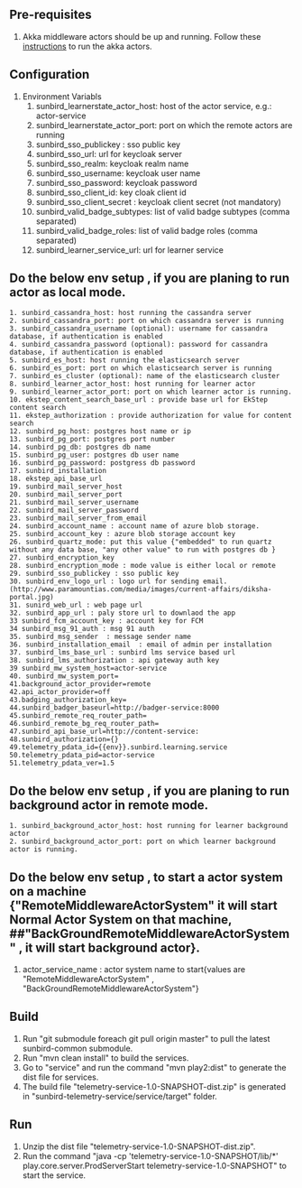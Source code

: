 ## Pre-requisites
1. Akka middleware actors should be up and running. Follow these [instructions](https://github.com/project-sunbird/sunbird-lms-mw/blob/master/setup.md) to run the akka actors.

## Configuration
1. Environment Variabls
    1. sunbird_learnerstate_actor_host: host of the actor service, e.g.: actor-service
    2. sunbird_learnerstate_actor_port: port on which the remote actors are running
    3. sunbird_sso_publickey : sso public key
    4. sunbird_sso_url: url for keycloak server
    5. sunbird_sso_realm: keycloak realm name
    6. sunbird_sso_username: keycloak user name
    7. sunbird_sso_password: keycloak password
    8. sunbird_sso_client_id: key cloak client id
    9. sunbird_sso_client_secret : keycloak client secret (not mandatory)
   10. sunbird_valid_badge_subtypes: list of valid badge subtypes (comma separated)
   11. sunbird_valid_badge_roles: list of valid badge roles (comma separated)
   12. sunbird_learner_service_url: url for learner service
## Do the below env setup , if you are planing to run actor as local mode.
    1. sunbird_cassandra_host: host running the cassandra server
    2. sunbird_cassandra_port: port on which cassandra server is running
    3. sunbird_cassandra_username (optional): username for cassandra database, if authentication is enabled
    4. sunbird_cassandra_password (optional): password for cassandra database, if authentication is enabled
    5. sunbird_es_host: host running the elasticsearch server
    6. sunbird_es_port: port on which elasticsearch server is running
    7. sunbird_es_cluster (optional): name of the elasticsearch cluster
    8. sunbird_learner_actor_host: host running for learner actor
    9. sunbird_learner_actor_port: port on which learner actor is running.
    10. ekstep_content_search_base_url : provide base url for EkStep content search
    11. ekstep_authorization : provide authorization for value for content search
    12. sunbird_pg_host: postgres host name or ip
    13. sunbird_pg_port: postgres port number
    14. sunbird_pg_db: postgres db name
    15. sunbird_pg_user: postgres db user name
    16. sunbird_pg_password: postgress db password 
    17. sunbird_installation
    18. ekstep_api_base_url
    19. sunbird_mail_server_host
    20. sunbird_mail_server_port
    21. sunbird_mail_server_username
    22. sunbird_mail_server_password
    23. sunbird_mail_server_from_email
    24. sunbird_account_name : account name of azure blob storage.
    25. sunbird_account_key : azure blob storage account key
    26. sunbird_quartz_mode: put this value {"embedded" to run quartz without any data base, "any other value" to run with postgres db }
    27. sunbird_encryption_key
    28. sunbird_encryption_mode : mode value is either local or remote
    29. sunbird_sso_publickey : sso public key
    30. sunbird_env_logo_url : logo url for sending email.(http://www.paramountias.com/media/images/current-affairs/diksha-portal.jpg) 
    31. sunird_web_url : web page url
    32. sunbird_app_url : paly store url to downlaod the app
    33 sunbird_fcm_account_key : account key for FCM 
    34 sunbird_msg_91_auth : msg 91 auth 
    35. sunbird_msg_sender  : message sender name
    36. sunbird_installation_email  : email of admin per installation
    37. sunbird_lms_base_url : sunbird lms service based url
    38. sunbird_lms_authorization : api gateway auth key 
    39 sunbird_mw_system_host=actor-service
    40. sunbird_mw_system_port=
    41.background_actor_provider=remote
    42.api_actor_provider=off
    43.badging_authorization_key=
    44.sunbird_badger_baseurl=http://badger-service:8000
    45.sunbird_remote_req_router_path=
    46.sunbird_remote_bg_req_router_path=
    47.sunbird_api_base_url=http://content-service:
    48.sunbird_authorization={}
    49.telemetry_pdata_id={{env}}.sunbird.learning.service
    50.telemetry_pdata_pid=actor-service
    51.telemetry_pdata_ver=1.5
    
## Do the below env setup , if you are planing to run background actor in remote mode.
	1. sunbird_background_actor_host: host running for learner background actor
    2. sunbird_background_actor_port: port on which learner background actor is running.
	
## Do the below env setup , to start a actor system on a machine {"RemoteMiddlewareActorSystem" it will start Normal Actor System on that machine,             ##"BackGroundRemoteMiddlewareActorSystem" , it will start background actor}.

   1.  actor_service_name : actor system name to start{values are "RemoteMiddlewareActorSystem" , "BackGroundRemoteMiddlewareActorSystem"}

## Build
1. Run "git submodule foreach git pull origin master" to pull the latest sunbird-common submodule.
2. Run "mvn clean install" to build the services.
2. Go to "service" and run the command "mvn play2:dist" to generate the dist file for services.
3. The build file "telemetry-service-1.0-SNAPSHOT-dist.zip" is generated in "sunbird-telemetry-service/service/target" folder.

## Run
1. Unzip the dist file "telemetry-service-1.0-SNAPSHOT-dist.zip".
2. Run the command "java -cp 'telemetry-service-1.0-SNAPSHOT/lib/*' play.core.server.ProdServerStart telemetry-service-1.0-SNAPSHOT" to start the service.
